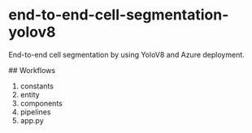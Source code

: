 # end-to-end-cell-segmentation-yolov8

End-to-end cell segmentation by using YoloV8 and Azure deployment.

## Workflows

1. constants
2. entity
3. components
4. pipelines
5. app.py
